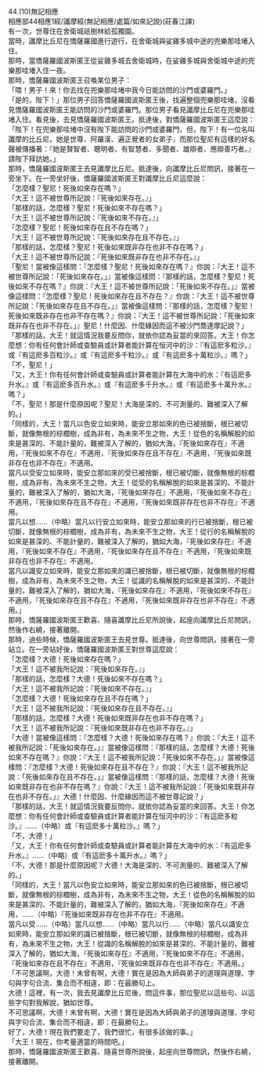 44.(10)無記相應  
相應部44相應1經/讖摩經(無記相應/處篇/如來記說)(莊春江譯)  
有一次，世尊住在舍衛城祇樹林給孤獨園。  
當時，讖摩比丘尼在憍薩羅國進行遊行，在舍衛城與娑雞多城中途的兜樂那哇堵入住。  
那時，當憍薩羅國波斯匿王從娑雞多城去舍衛城時，在娑雞多城與舍衛城中途的兜樂那哇堵入住一夜。  
那時，憍薩羅國波斯匿王召喚某位男子：  
「喂！男子！來！你去找在兜樂那哇堵中我今日能訪問的沙門或婆羅門。」  
「是的，陛下！」那位男子回答憍薩羅國波斯匿王後，找遍整個兜樂那哇堵，沒看見憍薩羅國波斯匿王能訪問的沙門或婆羅門。那位男子看見讖摩比丘尼在兜樂那哇堵入住。看見後，去見憍薩羅國波斯匿王。抵達後，對憍薩羅國波斯匿王這麼說：  
「陛下！在兜樂那哇堵中沒有陛下能訪問的沙門或婆羅門，但，陛下！有一位名叫讖摩的比丘尼，她是世尊、阿羅漢、遍正覺者的女弟子，而那位聖尼有這樣的好名聲被傳播著：『她是賢智者、聰明者、有智慧者、多聞者、雄辯者、應辯善巧者。』請陛下拜訪她。」  
那時，憍薩羅國波斯匿王去見讖摩比丘尼。抵達後，向讖摩比丘尼問訊，接著在一旁坐下。在一旁坐好後，憍薩羅國波斯匿王對讖摩比丘尼這麼說：  
「怎麼樣？聖尼！死後如來存在嗎？」  
「大王！這不被世尊所記說：『死後如來存在。』」  
「那樣的話，怎麼樣？聖尼！死後如來不存在嗎？」  
「大王！這不被世尊所記說：『死後如來不存在。』」  
「怎麼樣？聖尼！死後如來存在且不存在嗎？」  
「大王！這不被世尊所記說：『死後如來存在且不存在。』」  
「那樣的話，怎麼樣？聖尼！死後如來既非存在也非不存在嗎？」  
「大王！這不被世尊所記說：『死後如來既非存在也非不存在。』」  
「聖尼！當被像這樣問：『怎麼樣？聖尼！死後如來存在嗎？』你說：『大王！這不被世尊所記說：「死後如來存在。」』當被像這樣問：『那樣的話，怎麼樣？聖尼！死後如來不存在嗎？』你說：『大王！這不被世尊所記說：「死後如來不存在。」』當被像這樣問：『怎麼樣？聖尼！死後如來存在且不存在？』你說：『大王！這不被世尊所記說：「死後如來存在且不存在。」』當被像這樣問：『那樣的話，怎麼樣？聖尼！死後如來既非存在也非不存在嗎？』你說：『大王！這不被世尊所記說：「死後如來既非存在也非不存在。」』聖尼！什麼因、什麼緣因而這不被沙門喬達摩記說？」  
「那樣的話，大王！就這情況我要反問你，就依你認為妥當的來回答。大王！你怎麼想：你有任何會計師或查驗員或計算者能計算在恒河中的沙：『有這麽多粒沙。』或『有這麽多百粒沙。』或『有這麽多千粒沙。』或『有這麽多十萬粒沙。』嗎？」  
「不，聖尼！」  
「又，大王！你有任何會計師或查驗員或計算者能計算在大海中的水：『有這麽多升水。』或『有這麽多百升水。』或『有這麽多千升水。』或『有這麽多十萬升水。』嗎？」  
「不，聖尼！那是什麼原因呢？聖尼！大海是深的、不可測量的、難被深入了解的。」  
「同樣的，大王！當凡以色安立如來時，能安立那如來的色已被捨斷，根已被切斷，就像無根的棕櫚樹，成為非有，為未來不生之物，大王！從色的名稱解脫的如來是甚深的、不能計量的，難被深入了解的，猶如大海，『死後如來存在』不適用，『死後如來不存在』不適用，『死後如來存在且不存在』不適用，『死後如來既非存在也非不存在』不適用。  
當凡以受安立如來時，能安立那如來的受已被捨斷，根已被切斷，就像無根的棕櫚樹，成為非有，為未來不生之物，大王！從受的名稱解脫的如來是甚深的、不能計量的，難被深入了解的，猶如大海，『死後如來存在』不適用，『死後如來不存在』不適用，『死後如來存在且不存在』不適用，『死後如來既非存在也非不存在』不適用。  
當凡以想……（中略）當凡以行安立如來時，能安立那如來的行已被捨斷，根已被切斷，就像無根的棕櫚樹，成為非有，為未來不生之物，大王！從行的名稱解脫的如來是甚深的、不能計量的，難被深入了解的，猶如大海，『死後如來存在』不適用，『死後如來不存在』不適用，『死後如來存在且不存在』不適用，『死後如來既非存在也非不存在』不適用。  
當凡以識安立如來時，能安立那如來的識已被捨斷，根已被切斷，就像無根的棕櫚樹，成為非有，為未來不生之物，大王！從識的名稱解脫的如來是甚深的、不能計量的，難被深入了解的，猶如大海，『死後如來存在』不適用，『死後如來不存在』不適用，『死後如來存在且不存在』不適用，『死後如來既非存在也非不存在』不適用。」  
那時，憍薩羅國波斯匿王歡喜、隨喜讖摩比丘尼所說後，起座向讖摩比丘尼問訊，然後作右繞，接著離開。  
那時，過些時候，憍薩羅國波斯匿王去見世尊。抵達後，向世尊問訊，接著在一旁站立。在一旁站好後，憍薩羅國波斯匿王對世尊這麼說：  
「怎麼樣？大德！死後如來存在嗎？」  
「大王！這不被我所記說：『死後如來存在。』」  
「那樣的話，怎麼樣？大德！死後如來不存在嗎？」  
「大王！這不被我所記說：『死後如來不存在。』」  
「怎麼樣？大德！死後如來存在且不存在嗎？」  
「大王！這不被我所記說：『死後如來存在且不存在。』」  
「那樣的話，怎麼樣？大德！死後如來既非存在也非不存在嗎？」  
「大王！這不被我所記說：『死後如來既非存在也非不存在。』」  
「大德！當被像這樣問：『怎麼樣？大德！死後如來存在嗎？』你說：『大王！這不被我所記說：「死後如來存在。」』當被像這樣問：『那樣的話，怎麼樣？大德！死後如來不存在嗎？』你說：『大王！這不被我所記說：「死後如來不存在。」』當被像這樣問：『怎麼樣？大德！死後如來存在且不存在？』你說：『大王！這不被我所記說：「死後如來存在且不存在。」』當被像這樣問：『那樣的話，怎麼樣？大德！死後如來既非存在也非不存在嗎？』你說：『大王！這不被我所記說：「死後如來既非存在也非不存在。」』大德！什麼因、什麼緣因而這不被世尊記說？」  
「那樣的話，大王！就這情況我要反問你，就依你認為妥當的來回答。大王！你怎麼想：你有任何會計師或查驗員或計算者能計算在恒河中的沙：『有這麽多粒沙。』……（中略）或『有這麽多十萬粒沙。』嗎？」  
「不，大德！」  
「又，大王！你有任何會計師或查驗員或計算者能計算在大海中的水：『有這麽多升水。』……（中略）或『有這麽多十萬升水。』嗎？」  
「不，大德！那是什麼原因呢？大德！大海是深的、不可測量的、難被深入了解的。」  
「同樣的，大王！當凡以色安立如來時，能安立那如來的色已被捨斷，根已被切斷，就像無根的棕櫚樹，成為非有，為未來不生之物，大王！從色的名稱解脫的如來是甚深的、不能計量的，難被深入了解的，猶如大海，『死後如來存在』不適用，……（中略）『死後如來既非存在也非不存在』不適用。  
當凡以受……（中略）當凡以想……（中略）當凡以行……（中略）當凡以識安立如來時，能安立那如來的識已被捨斷，根已被切斷，就像無根的棕櫚樹，成為非有，為未來不生之物，大王！從識的名稱解脫的如來是甚深的、不能計量的，難被深入了解的，猶如大海，『死後如來存在』不適用，『死後如來不存在』不適用，『死後如來存在且不存在』不適用，『死後如來既非存在也非不存在』不適用。」  
「不可思議啊，大德！未曾有啊，大德！實在是因為大師與弟子的道理與道理、字句與字句合流、集合而不相違，即：在最勝句上。  
大德！這裡，有一次，我去見讖摩比丘尼後，問這件事，那位聖尼以這些句、以這些字句對我解說，猶如世尊。  
不可思議啊，大德！未曾有啊，大德！實在是因為大師與弟子的道理與道理、字句與字句合流、集合而不相違，即：在最勝句上。  
好了，大德！現在我們要走了，我們很忙，有很多該做的事。」  
「大王！現在，你考量適當的時間吧。」  
那時，憍薩羅國波斯匿王歡喜、隨喜世尊所說後，起座向世尊問訊，然後作右繞，接著離開。  
  
  
